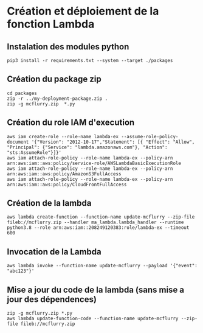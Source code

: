 # Création et déploiement de la fonction Lambda
## Instalation des modules python
```
pip3 install -r requirements.txt --system --target ./packages
```

##  Création du package zip
```
cd packages
zip -r ../my-deployment-package.zip .
zip -g mcflurry.zip  *.py
```

## Création du role IAM d'execution
```
aws iam create-role --role-name lambda-ex --assume-role-policy-document '{"Version": "2012-10-17","Statement": [{ "Effect": "Allow", "Principal": {"Service": "lambda.amazonaws.com"}, "Action": "sts:AssumeRole"}]}'
aws iam attach-role-policy --role-name lambda-ex --policy-arn arn:aws:iam::aws:policy/service-role/AWSLambdaBasicExecutionRole
aws iam attach-role-policy --role-name lambda-ex --policy-arn arn:aws:iam::aws:policy/AmazonS3FullAccess
aws iam attach-role-policy --role-name lambda-ex --policy-arn arn:aws:iam::aws:policy/CloudFrontFullAccess
```

## Création de la lambda
```
aws lambda create-function --function-name update-mcflurry --zip-file fileb://mcflurry.zip --handler ma_lambda.lambda_handler --runtime python3.8 --role arn:aws:iam::208249120383:role/lambda-ex --timeout 600
```

## Invocation de la Lambda
```
aws lambda invoke --function-name update-mcflurry --payload '{"event": "abc123"}'
```

## Mise a jour du code de la lambda (sans mise a jour des dépendences)
```
zip -g mcflurry.zip *.py
aws lambda update-function-code --function-name update-mcflurry --zip-file fileb://mcflurry.zip
```